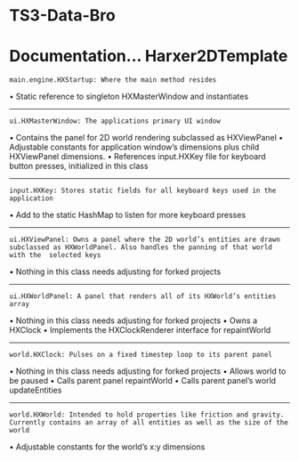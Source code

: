# TS3-Data-Bro

Documentation...
Harxer2DTemplate
================

	main.engine.HXStartup: Where the main method resides 
• Static reference to singleton HXMasterWindow and instantiates
_________________
	ui.HXMasterWindow: The applications primary UI window
• Contains the panel for 2D world rendering subclassed as HXViewPanel
• Adjustable constants for application window’s dimensions plus child HXViewPanel dimensions.
• References input.HXKey file for keyboard button presses, initialized in this class
_________________
	input.HXKey: Stores static fields for all keyboard keys used in the application
• Add to the static HashMap to listen for more keyboard presses
__________________
	ui.HXViewPanel: Owns a panel where the 2D world’s entities are drawn subclassed as HXWorldPanel. Also handles the panning of that world with the  selected keys
• Nothing in this class needs adjusting for forked projects
__________________
	ui.HXWorldPanel: A panel that renders all of its HXWorld’s entities array
• Nothing in this class needs adjusting for forked projects
• Owns a HXClock
• Implements the HXClockRenderer interface for repaintWorld
__________________
	world.HXClock: Pulses on a fixed timestep loop to its parent panel
• Nothing in this class needs adjusting for forked projects
• Allows world to be paused
• Calls parent panel repaintWorld
• Calls parent panel’s world updateEntities

___________________
	world.HXWorld: Intended to hold properties like friction and gravity. Currently contains an array of all entities as well as the size of the world
• Adjustable constants for the world’s x:y dimensions
